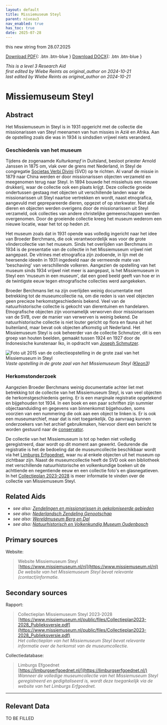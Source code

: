 ```yaml
---
layout: default
title: Missiemuseum Steyl
parent: niveau3
nav_enabled: true
has_toc: true
date: 2025-07-28
--- 
```



this new string from 28.07.2025

[Download PDF](https://raw.githubusercontent.com/colonial-heritage/research-guides-dev/refs/heads/main/EXPORTS/PDF/niveau3/Dutch/MissiemuseumSteyl.pdf){: .btn .btn-blue }     [Download DOCX](https://raw.githubusercontent.com/colonial-heritage/research-guides-dev/refs/heads/main/EXPORTS/DOCX/niveau3/Dutch/MissiemuseumSteyl.docx){: .btn .btn-blue }

_This is a level 3 Research Aid_  
_first edited by Wiebe Reints as original_author on 2024-10-21_  
_last edited by Wiebe Reints as original_author on 2024-10-21_


# Missiemuseum Steyl


## Abstract

Het Missiemuseum in Steyl is in 1931 opgericht met de collectie die missionarissen van Steyl meenamen van hun missies in Azië en Afrika. Aan de opstelling zoals die was in 1934 is sindsdien vrijwel niets veranderd.

### Geschiedenis van het museum

Tijdens de zogenaamde *Kulturkampf* in Duitsland, besloot priester Arnold Janssen in 1875 om, vlak over de grens met Nederland, in Steyl de congregatie [Societas Verbi Divini](http://www.wikidata.org/entity/Q696656) (SVD) op te richten. Al vanaf de missie in 1879 naar China werden er door missionarissen objecten verzameld en meegenomen terug naar Steyl. In 1894 bouwde het missiehuis een nieuwe drukkerij, waar de collectie ook een plaats krijgt. Deze collectie groeide ondertussen gestaag met objecten uit verschillende landen waar de missionarissen uit Steyl naartoe vertrekken en wordt, naast etnografica, aangevuld met geprepareerde dieren, opgezet of op sterkwater. Niet alle dieren en objecten werden overigens door de missionarissen uit Steyl verzameld, ook collecties van andere christelijke gemeenschappen werden overgenomen. Door de groeiende collectie kreeg het museum wederom een nieuwe locatie, waar het tot op heden zit.

Het museum zoals dat in 1931 opende was volledig ingericht naar het idee van Broeder Berchmans, die ook verantwoordelijk was voor de grote vlindercollectie van het museum. Sinds het overlijden van Berchmans in 1934 is de presentatie van de collectie in het Missiemuseum vrijwel niet aangepast. De vitrines met etnografica zijn zodoende, in lijn met de heersende ideeën in 1931 ingedeeld naar de vermeende mate van 'beschaving' van verschillende volkeren. Aangezien de opstelling van het museum sinds 1934 vrijwel niet meer is aangepast, is het Missiemuseum in Steyl een 'museum in een museum', dat een goed beeld geeft van hoe er in de twintigste eeuw tegen etnografische collecties werd aangekeken.

Broeder Berchmans liet na zijn overlijden weinig documentatie met betrekking tot de museumcollectie na, om die reden is van veel objecten geen precieze herkomstgeschiedenis bekend. Veel van de natuurhistorische collectie is gekocht van dierentuinen en handelaren. Etnografische objecten zijn voornamelijk verworven door missionarissen van de SVB, over de manier van verwerven is weinig bekend. De natuurhistorische collectie is niet louter gericht op flora en fauna uit het buitenland, maar bevat ook objecten afkomstig uit Nederland. Het Missiemuseum Steyl is ook beheerder van de collectie Schmutzer, dit is een groep van houten beelden, gemaakt tussen 1924 en 1927 door de Indonesische kunstenaar Iko, in opdracht van [Joseph Schmutzer](http://www.wikidata.org/entity/Q1876872).

![Foto uit 2015 van de collectieopstelling in de grote zaal van het Missiemuseum in Steyl](https://upload.wikimedia.org/wikipedia/commons/9/9e/Missiemuseum_Steyl-Tegelen%2C_grote_zaal%2C_vaste_collectie_02.jpg)
_Vaste opstelling in de grote zaal van het Missiemuseum Steyl ([Kleon3](https://commons.wikimedia.org/wiki/File:Missiemuseum_Steyl-Tegelen,_grote_zaal,_vaste_collectie_02.jpg))_

### Herkomstonderzoek

Aangezien Broeder Berchmans weinig documentatie achter liet met betrekking tot de collectie van het Missiemuseum Steyl, is van veel objecten de herkomstgeschiedenis gering. Er is een marginale registratie opgetekend en bijgehouden tot 1934. In een boek en een paar schriften zijn summier objectaanduiding en gegevens van binnenkomst bijgehouden, soms voorzien van een nummering die ook aan een object te linken is. Er is ook een museumarchief, maar dat is niet toegankelijk. Op aanvraag kunnen onderzoekers van het archief gebruikmaken, hiervoor dient een bericht te worden gestuurd naar de [conservator](mailto:conservator@missiemuseumsteyl.nl). 

De collectie van het Missiemuseum is tot op heden niet volledig geregistreerd, daar wordt op dit moment aan gewerkt. Gedurende die registratie is het de bedoeling dat de museumcollectie beschikbaar wordt via het [Limburgs Erfgoednet](https://limburgserfgoednet.nl/), waar nu al enkele objecten uit het museum op zichtbaar zijn. Naast de museumcollectie heeft de SVD ook een bibliotheek met verschillende natuurhistorische en volkenkundige boeken uit de achttiende en negentiende eeuw en een collectie foto's en glasnegatieven. In het [Collectieplan 2023-2028](https://www.missiemuseum.nl/public/files/Collectieplan2023-2028_Publieksversie.pdf) is meer informatie te vinden over de collectie van Missiemuseum Steyl.


## Related Aids

 - _see also: [Zendelingen en missionarissen in gekoloniseerde gebieden](niveau2/Dutch/ChristianMission_20240326.yml)_  
 - _see also: [Nederlandsch Zendeling Genootschap](niveau3/Dutch/NZG_20240314.yml)_  
 - _see also: [Wereldmuseum Berg en Dal](niveau3/Dutch/WMBergEnDal_20241001.yml)_  
 - _see also: [Natuurhistorisch en Volkenkundig Museum Oudenbosch](niveau3/Dutch/MOudenbosch_20250603.yml)_  

## Primary sources

Website:
  > Website Missiemuseum Steyl  
> [https://www.missiemuseum.nl/nl](https://www.missiemuseum.nl/nl)  
> _De website van het Missiemuseum Steyl bevat relevante (contact)informatie._  

## Secondary sources

Rapport:
  > Collectieplan Missiemuseum Steyl 2023-2028  
> [https://www.missiemuseum.nl/public/files/Collectieplan2023-2028_Publieksversie.pdf](https://www.missiemuseum.nl/public/files/Collectieplan2023-2028_Publieksversie.pdf)  
> _Het collectieplan van het Missiemuseum Steyl bevat relevante informatie over de herkomst van de museumcollectie._  

Collectiedatabase:
  > Limburgs Efgoednet  
> [https://limburgserfgoednet.nl/](https://limburgserfgoednet.nl/)  
> _Wanneer de volledige museumcollectie van het Missiemuseum Steyl geregistreerd en gedigitaliseerd is, wordt deze toegankelijk via de website van het Limburgs Erfgoednet._  



---
## Relevant Data 
TO BE FILLED
        